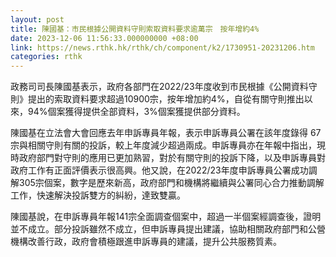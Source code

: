 ```yaml
---
layout: post
title: 陳國基：市民根據公開資料守則索取資料要求逾萬宗　按年增約4%
date: 2023-12-06 11:56:33.000000000 +08:00
link: https://news.rthk.hk/rthk/ch/component/k2/1730951-20231206.htm
categories: rthk
---
```


政務司司長陳國基表示，政府各部門在2022/23年度收到市民根據《公開資料守則》提出的索取資料要求超過10900宗，按年增加約4%，自從有關守則推出以來，94%個案獲得提供全部資料，3%個案獲提供部分資料。

陳國基在立法會大會回應去年申訴專員年報，表示申訴專員公署在該年度錄得 67宗與相關守則有關的投訴，較上年度減少超過兩成。申訴專員亦在年報中指出，現時政府部門對守則的應用已更加熟習，對於有關守則的投訴下降，以及申訴專員對政府工作有正面評價表示很高興。他又說，在2022/23年度申訴專員公署成功調解305宗個案，數字是歷來新高，政府部門和機構將繼續與公署同心合力推動調解工作，快速解決投訴雙方的糾紛，達致雙贏。

陳國基說，在申訴專員年報141宗全面調查個案中，超過一半個案經調查後，證明並不成立。部分投訴雖然不成立，但申訴專員提出建議，協助相關政府部門和公營機構改善行政，政府會積極跟進申訴專員的建議，提升公共服務質素。
